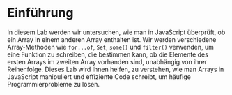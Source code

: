 # Einführung

In diesem Lab werden wir untersuchen, wie man in JavaScript überprüft, ob ein Array in einem anderen Array enthalten ist. Wir werden verschiedene Array-Methoden wie `for...of`, `Set`, `some()` und `filter()` verwenden, um eine Funktion zu schreiben, die bestimmen kann, ob die Elemente des ersten Arrays im zweiten Array vorhanden sind, unabhängig von ihrer Reihenfolge. Dieses Lab wird Ihnen helfen, zu verstehen, wie man Arrays in JavaScript manipuliert und effiziente Code schreibt, um häufige Programmierprobleme zu lösen.
